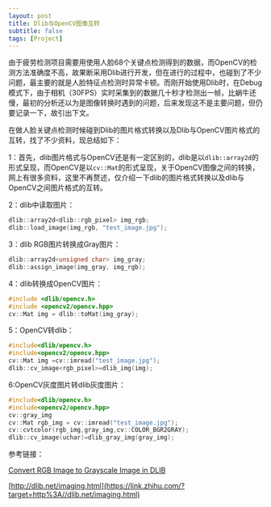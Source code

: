 ```yaml
---
layout: post
title: Dlib与OpenCV图像互转
subtitle: false
tags: [Project]
---
```


<!-- ## Dlib与OpenCV图片互转 -->

由于疲劳检测项目需要用使用人脸68个关键点检测得到的数据，而OpenCV的检测方法准确度不高，故果断采用Dlib进行开发，但在进行的过程中，也碰到了不少问题，最主要的就是人脸特征点检测时异常卡顿。而刚开始使用Dlib时，在Debug模式下，由于相机（30FPS）实时采集到的数据几十秒才检测出一帧，比蜗牛还慢，最初的分析还以为是图像转换时遇到的问题，后来发现这不是主要问题，但仍要记录一下，故引出下文。

在做人脸关键点检测时候碰到Dlib的图片格式转换以及Dlib与OpenCV图片格式的互转，找了不少资料，现总结如下：

1：首先，dlib图片格式与OpenCV还是有一定区别的，dlib是以`dlib::array2d`的形式呈现，而OpenCV是以`cv::Mat`的形式呈现，关于OpenCV图像之间的转换，网上有很多资料，这里不再赘述，仅介绍一下dlib的图片格式转换以及dlib与OpenCV之间图片格式的互转。

2：dlib中读取图片：

```c++
dlib::array2d<dlib::rgb_pixel> img_rgb;
dlib::load_image(img_rgb, "test_image.jpg");
```

3：dlib RGB图片转换成Gray图片：

```c++
dlib::array2d<unsigned char> img_gray;
dlib::assign_image(img_gray, img_rgb);
```

4：dlib转换成OpenCV图片：

```c++
#include <dlib/opencv.h>
#include <opencv2/opencv.hpp>
cv::Mat img = dlib::toMat(img_gray);
```

5：OpenCV转dlib：

```c++
#include<dlib/opencv.h>
#include<opencv2/opencv.hpp>
cv::Mat img =cv::imread("test_image.jpg");
dlib::cv_image<rgb_pixel>=dlib_img(img);
```

6:OpenCV灰度图片转dlib灰度图片：

```c++
#include<dlib/opencv.h>
#include<opencv2/opencv.hpp>
cv::gray_img
cv::Mat rgb_img = cv::imread("test_image.jpg");
cv::cvtcolor(rgb_img,gray_img,cv::COLOR_BGR2GRAY);
dlib::cv_image(uchar)=dlib_gray_img(gray_img);
```

参考链接：

[Convert RGB Image to Grayscale Image in DLIB](https://link.zhihu.com/?target=https%3A//stackoverflow.com/questions/38180410/convert-rgb-image-to-grayscale-image-in-dlib)

[http://dlib.net/imaging.html](https://link.zhihu.com/?target=http%3A//dlib.net/imaging.html)
